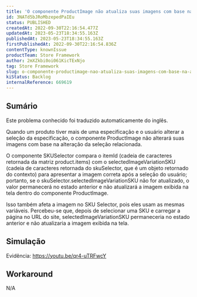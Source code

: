 ```yaml
---
title: 'O componente ProductImage não atualiza suas imagens com base na alteração das especificações de SKU'
id: 3NATd5bJRoMbzepedPaIEu
status: PUBLISHED
createdAt: 2022-09-30T22:16:54.477Z
updatedAt: 2023-05-23T18:34:55.163Z
publishedAt: 2023-05-23T18:34:55.163Z
firstPublishedAt: 2022-09-30T22:16:54.836Z
contentType: knownIssue
productTeam: Store Framework
author: 2mXZkbi0oi061KicTExNjo
tag: Store Framework
slug: o-componente-productimage-nao-atualiza-suas-imagens-com-base-na-alteracao-das-especificacoes-de-sku
kiStatus: Backlog
internalReference: 669619
---
```


## Sumário

<div class="alert alert-info">
  <p>Este problema conhecido foi traduzido automaticamente do inglês.</p>
</div>



Quando um produto tiver mais de uma especificação e o usuário alterar a seleção da especificação, o componente ProductImage não alterará suas imagens com base na alteração da seleção relacionada.

O componente SKUSelector compara o itemId (cadeia de caracteres retornada da matriz product.items) com o selectedImageVariationSKU (cadeia de caracteres retornada do skuSelector, que é um objeto retornado do contexto) para apresentar a imagem correta após a seleção do usuário; portanto, se o skuSelector.selectedImageVariationSKU não for atualizado, o valor permanecerá no estado anterior e não atualizará a imagem exibida na tela dentro do componente ProductImage.

Isso também afeta a imagem no SKU Selector, pois eles usam as mesmas variáveis. Percebeu-se que, depois de selecionar uma SKU e carregar a página no URL do site, selectedImageVariationSKU permaneceria no estado anterior e não atualizaria a imagem exibida na tela.

## Simulação


Evidência: https://youtu.be/qr4-uTRFwcY



## Workaround


N/A

